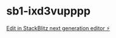 # sb1-ixd3vupppp

[Edit in StackBlitz next generation editor ⚡️](https://stackblitz.com/~/github.com/RasputinKaiser/sb1-ixd3vupppp)